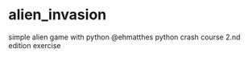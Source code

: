 # alien_invasion
simple alien game with python
@ehmatthes python crash course 2.nd edition exercise
